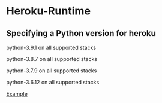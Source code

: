 # Heroku-Runtime
## Specifying a Python version for heroku

python-3.9.1 on all supported stacks

python-3.8.7 on all supported stacks

python-3.7.9 on all supported stacks

python-3.6.12 on all supported stacks

[Example](https://github.com/devillD/Heroku-Runtime/blob/main/runtime.txt)

